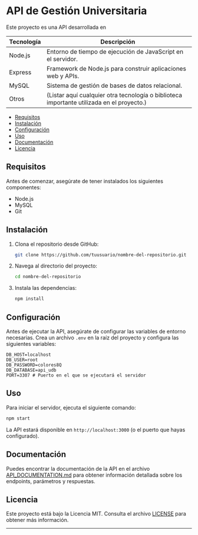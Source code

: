 # API de Gestión Universitaria

Este proyecto es una API desarrollada en 

| Tecnología         | Descripción                                |
| ------------------ | ------------------------------------------ |
| Node.js            | Entorno de tiempo de ejecución de JavaScript en el servidor. |
| Express            | Framework de Node.js para construir aplicaciones web y APIs. |
| MySQL              | Sistema de gestión de bases de datos relacional. |
| Otros              | (Listar aquí cualquier otra tecnología o biblioteca importante utilizada en el proyecto.) |


- [Requisitos](#requisitos)
- [Instalación](#instalación)
- [Configuración](#configuración)
- [Uso](#uso)
- [Documentación](#documentación)
- [Licencia](#licencia)

## Requisitos

Antes de comenzar, asegúrate de tener instalados los siguientes componentes:

- Node.js
- MySQL
- Git

## Instalación

1. Clona el repositorio desde GitHub:

   ```bash
   git clone https://github.com/tuusuario/nombre-del-repositorio.git
   ```

2. Navega al directorio del proyecto:

   ```bash
   cd nombre-del-repositorio
   ```

3. Instala las dependencias:

   ```bash
   npm install
   ```

## Configuración

Antes de ejecutar la API, asegúrate de configurar las variables de entorno necesarias. Crea un archivo `.env` en la raíz del proyecto y configura las siguientes variables:

```
DB_HOST=localhost
DB_USER=root
DB_PASSWORD=colores8Q
DB_DATABASE=api_udb
PORT=3307 # Puerto en el que se ejecutará el servidor
```

## Uso

Para iniciar el servidor, ejecuta el siguiente comando:

```bash
npm start
```

La API estará disponible en `http://localhost:3000` (o el puerto que hayas configurado).

## Documentación

Puedes encontrar la documentación de la API en el archivo [API_DOCUMENTATION.md](API_DOCUMENTATION.md) para obtener información detallada sobre los endpoints, parámetros y respuestas.


## Licencia

Este proyecto está bajo la Licencia MIT. Consulta el archivo [LICENSE](LICENSE) para obtener más información.

---


